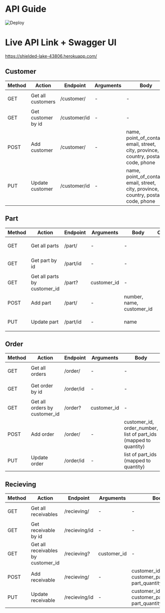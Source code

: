 # API Guide
![Deploy](https://github.com/Dieform-Automation/API/workflows/Deploy/badge.svg)

# Live API Link + Swagger UI
https://shielded-lake-43806.herokuapp.com/

## Customer
| Method | Action | Endpoint  | Arguments | Body | Complete |
|---|---|---|---|---|:---:|
|GET | Get all customers | /customer/ | - | - | <ul><li>- [x] </li></ul> |
|GET | Get customer by id |  /customer/id | - | - | <ul><li>- [x] </li></ul>  |
|POST| Add customer | /customer/ | -  | name, point_of_contact, email, street, city, province, country, postal code, phone | <ul><li>- [x] </li></ul>  |
|PUT| Update customer | /customer/id | - | name, point_of_contact, email, street, city, province, country, postal code, phone | <ul><li>- [ ] </li></ul>  |

## Part
| Method | Action | Endpoint  | Arguments | Body | Complete |
|---|---|---|---|---|:---:|
|GET | Get all parts | /part/ | - | - | <ul><li>- [x] </li></ul> |
|GET | Get part by id |  /part/id | - | - | <ul><li>- [x] </li></ul>  |
|GET | Get all parts by customer_id |  /part? | customer_id | - | <ul><li>- [x] </li></ul>  |
|POST| Add part | /part/ | - | number, name, customer_id | <ul><li>- [x] </li></ul>  |
|PUT| Update part | /part/id | - | name | <ul><li>- [x] </li></ul>  |

## Order
| Method | Action | Endpoint  | Arguments | Body | Complete |
|---|---|---|---|---|:---:|
|GET | Get all orders | /order/ | - | - | <ul><li>- [x] </li></ul> |
|GET | Get order by id |  /order/id | - | - | <ul><li>- [x] </li></ul>  |
|GET | Get all orders by customer_id |  /order? | customer_id | - | <ul><li>- [x] </li></ul>  |
|POST| Add order | /order/ | - | customer_id, order_number, list of part_ids (mapped to quantity) | <ul><li>- [x] </li></ul>  |
|PUT| Update order | /order/id | - | list of part_ids (mapped to quantity) | <ul><li>- [x] </li></ul>  |

## Recieving
| Method | Action | Endpoint  | Arguments | Body | Complete |
|---|---|---|---|---|:---:|
|GET | Get all receivables | /recieving/ | - | - | <ul><li>- [ ] </li></ul> |
|GET | Get receivable by id |  /recieving/id | - | - | <ul><li>- [ ] </li></ul>  |
|GET | Get all receivables by customer_id |  /recieving? | customer_id | - | <ul><li>- [ ] </li></ul>  |
|POST| Add receivable | /recieving/ | - | customer_id, part_id, customer_packing_slip, part_quantity, date* | <ul><li>- [ ] </li></ul>  |
|PUT| Update receivable | /recieving/id | - | customer_id, part_id, customer_packing_slip, part_quantity, date | <ul><li>- [ ] </li></ul>  |
